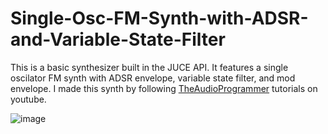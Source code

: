 # Single-Osc-FM-Synth-with-ADSR-and-Variable-State-Filter

This is a basic synthesizer built in the JUCE API. It features a single oscilator FM synth with ADSR envelope, variable state filter, and mod envelope.
I made this synth by following <a href="https://www.youtube.com/@TheAudioProgrammer">TheAudioProgrammer</a>
tutorials on youtube.

![image](https://user-images.githubusercontent.com/121768237/210183183-47c3f689-f7a4-45c8-ac29-ea4eec03eb65.png)

